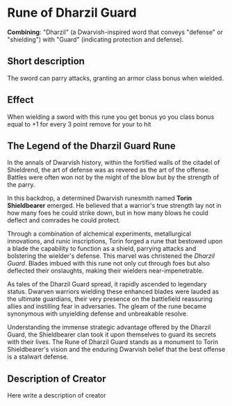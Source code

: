 # Rune of Dharzil Guard

**Combining**: "Dharzil" (a Dwarvish-inspired word that conveys "defense" or "shielding") with "Guard" (indicating protection and defense).


## Short description
The sword can parry attacks, granting an armor class bonus when wielded.
## Effect
When wielding a sword with this rune you get bonus yo you class bonus equal to +1 for every 3 point remove for your to hit


## The Legend of the Dharzil Guard Rune

In the annals of Dwarvish history, within the fortified walls of the citadel of Shieldrend, the art of defense was as revered as the art of the offense. Battles were often won not by the might of the blow but by the strength of the parry.

In this backdrop, a determined Dwarvish runesmith named **Torin Shieldbearer** emerged. He believed that a warrior's true strength lay not in how many foes he could strike down, but in how many blows he could deflect and comrades he could protect.

Through a combination of alchemical experiments, metallurgical innovations, and runic inscriptions, Torin forged a rune that bestowed upon a blade the capability to function as a shield, parrying attacks and bolstering the wielder's defense. This marvel was christened the *Dharzil Guard*. Blades imbued with this rune not only cut through foes but also deflected their onslaughts, making their wielders near-impenetrable.

As tales of the Dharzil Guard spread, it rapidly ascended to legendary status. Dwarven warriors wielding these enhanced blades were lauded as the ultimate guardians, their very presence on the battlefield reassuring allies and instilling fear in adversaries. The gleam of the rune became synonymous with unyielding defense and unbreakable resolve.

Understanding the immense strategic advantage offered by the Dharzil Guard, the Shieldbearer clan took it upon themselves to guard its secrets with their lives. The Rune of Dharzil Guard stands as a monument to Torin Shieldbearer's vision and the enduring Dwarvish belief that the best offense is a stalwart defense.


## Description of Creator
Here write a description of creator